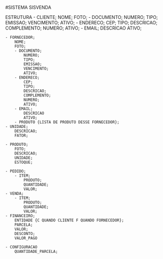 #SISTEMA SISVENDA

ESTRUTURA
	- CLIENTE;
		NOME;
		FOTO;
		- DOCUMENTO;
			NUMERO;
			TIPO;
			EMISSAO;
			VENCIMENTO;
			ATIVO;
		- ENDERECO;
			CEP;
			TIPO;
			DESCRICAO;
			COMPLEMENTO;
			NUMERO;
			ATIVO;
		- EMAIL;
			DESCRICAO
			ATIVO;
		
	- FORNECEDOR;
		NOME;
		FOTO;
		- DOCUMENTO;
			NUMERO;
			TIPO;
			EMISSAO;
			VENCIMENTO;
			ATIVO;
		- ENDERECO;
			CEP;
			TIPO;
			DESCRICAO;
			COMPLEMENTO;
			NUMERO;
			ATIVO;
		- EMAIL;
			DESCRICAO
			ATIVO;
		- PRODUTO {LISTA DE PRODUTO DESSE FORNECEDOR};
	- UNIDADE;
		DESCRICAO;
		FATOR;
		
	- PRODUTO;
		FOTO;
		DESCRICAO;
		UNIDADE;
		ESTOQUE;
		
	- PEDIDO;
		- ITEM;
			PRODUTO;
			QUANTIDADE;
			VALOR;
	- VENDA;
		- ITEM;
			PRODUTO;
			QUANTIDADE;
			VALOR;
	- FINANCEIRO;
		ENTIDADE {C QUANDO CLIENTE F QUANDO FORNECEDOR};
		PARCELA;
		VALOR;
		DESCONTO;
		VALOR_PAGO

	- CONFIGURACAO
		QUANTIDADE_PARCELA;
	

